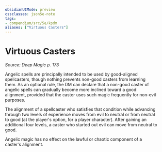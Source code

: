 ```yaml
---
obsidianUIMode: preview
cssclasses: json5e-note
tags:
- compendium/src/5e/kpdm
aliases: ["Virtuous Casters"]
---
```

# Virtuous Casters
*Source: Deep Magic p. 173* 

Angelic spells are principally intended to be used by good-aligned spellcasters, though nothing prevents non-good casters from learning them. As an optional rule, the DM can declare that a non-good caster of angelic spells can gradually become more inclined toward a good alignment, provided that the caster uses such magic frequently for non-evil purposes.

The alignment of a spellcaster who satisfies that condition while advancing through two levels of experience moves from evil to neutral or from neutral to good (at the player's option, for a player character). After gaining an additional four levels, a caster who started out evil can move from neutral to good.

Angelic magic has no effect on the lawful or chaotic component of a caster's alignment.